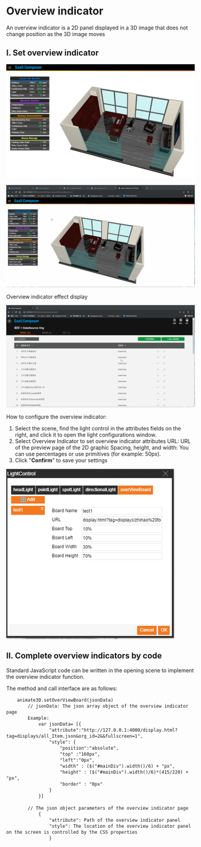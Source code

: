 # Overview indicator

An overview indicator is a 2D panel displayed in a 3D image that does not change position as the 3D image moves

## I.	Set overview indicator

![总览指标效果展示.png](Overview01.png)

![总览指标效果展示.gif](Overview02.gif)

Overview indicator effect display

![总览指标设置v2.gif](Overview03.gif)

How to configure the overview indicator:
1.	Select the scene, find the light control in the attributes fields on the right, and click it to open the light configurations window.
2.	Select Overview Indicator to set overview indicator attributes    URL: URL of the preview page of the 2D graphic    Spacing, height, and width: You can use percentages or use primitives (for example: 50px).
3.	Click "**Confirm**" to save your settings

![总览指标设置v2.png](Overview04.png)

## II.	Complete overview indicators by code

Standard JavaScript code can be written in the opening scene to implement the overview indicator function.

The method and call interface are as follows:    

		animate3D.setOverViewBoard(jsonData)
			// jsonData: The json array object of the overview indicator page
			Example:
				var jsonData= [{
					"attribute":"http://127.0.0.1:4000/display.html?tag=displays/all_Item.json&org_id=2&&fullscreen=1",
					"style": {
						"position":"absolute",
						"top" :"160px",
						"left":"0px",
						"width" : ($("#mainDiv").width()/6) + "px",
						"height" : ($("#mainDiv").width()/6)*(415/220) + "px",
						"border" : "0px"
					}
				}]

			// The json object parameters of the overview indicator page
				{
					"attribute": Path of the overview indicator panel
					"style": The location of the overview indicator panel on the screen is controlled by the CSS properties
					}

